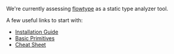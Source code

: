 We're currently assessing [flowtype](https://flow.org/) as a static type analyzer tool.

A few useful links to start with:
* [Installation Guide](https://flow.org/en/docs/install/)
* [Basic Primitives](https://flow.org/en/docs/types/primitives/)
* [Cheat Sheet](https://www.saltycrane.com/flow-type-cheat-sheet/latest/)
